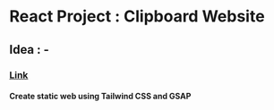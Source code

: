 # React Project : Clipboard Website

## Idea : -

### [Link](https://clipboard-website.vercel.app)

#### Create static web using Tailwind CSS and GSAP

